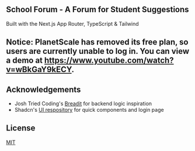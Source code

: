 ## School Forum - A Forum for Student Suggestions

Built with the Next.js App Router, TypeScript & Tailwind

## **Notice:** PlanetScale has removed its free plan, so users are currently unable to log in. You can view a demo at https://www.youtube.com/watch?v=wBkGaY9kECY.

## Acknowledgements

- Josh Tried Coding's [Breadit](https://github.com/joschan21/breadit) for backend logic inspiration
- Shadcn's [UI respository](https://github.com/shadcn-ui/ui) for quick components and login page

## License

[MIT](https://choosealicense.com/licenses/mit/)
